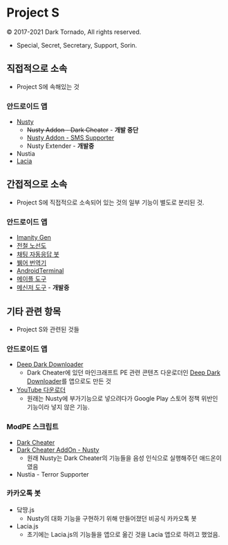 # Project S
© 2017-2021 Dark Tornado, All rights reserved.
* Special, Secret, Secretary, Support, Sorin.

## 직접적으로 소속
* Project S에 속해있는 것

### 안드로이드 앱
* [Nusty](https://play.google.com/store/apps/details?id=com.darktornado.nusty)
  * ~~Nusty Addon - Dark Cheater~~ - **개발 중단**
  * [Nusty Addon - SMS Supporter](https://blog.naver.com/dt3141592/221524480538)
  * Nusty Extender - **개발중**
* Nustia
* [Lacia](https://github.com/DarkTornado/Lacia)

## 간접적으로 소속
* Project S에 직접적으로 소속되어 있는 것의 일부 기능이 별도로 분리된 것.

### 안드로이드 앱
* [Imanity Gen](https://play.google.com/store/apps/details?id=com.darktornado.imanity)
* [전철 노선도](https://play.google.com/store/apps/details?id=com.darktornado.metromap)
* [채팅 자동응답 봇](https://play.google.com/store/apps/details?id=com.darktornado.chatbot)
* [뷁어 번역기](https://github.com/DarkTornado/BreakIt-Translator)
* [AndroidTerminal](https://github.com/DarkTornado/AndroidTerminal)
* [메이플 도구](https://github.com/DarkTornado/MapleTools)
* [메신저 도구](https://github.com/DarkTornado/MessangerUtils) - **개발중**

## 기타 관련 항목
* Project S와 관련된 것들

### 안드로이드 앱
* [Deep Dark Downloader](https://play.google.com/store/apps/details?id=com.darktornado.deepdarkdownloader)
  * Dark Cheater에 있던 마인크래프트 PE 관련 콘텐츠 다운로더인 [Deep Dark Downloader](https://blog.naver.com/dt3141592/220775827121)를 앱으로도 만든 것
* [YouTube 다운로더](YouTubeDownloader)
  * 원래는 Nusty에 부가기능으로 넣으려다가 Google Play 스토어 정책 위반인 기능이라 넣지 않은 기능.

### ModPE 스크립트
* [Dark Cheater](https://github.com/DarkTornado/darkCheater)
* [Dark Cheater AddOn - Nusty](https://blog.naver.com/dt3141592/221033063264)
  * 원래 Nusty는 Dark Cheater의 기능들을 음성 인식으로 실행해주던 애드온이였음
* Nustia - Terror Supporter

### 카카오톡 봇
* 닼땅.js
  * Nusty의 대화 기능을 구현하기 위해 만들어졌던 비공식 카카오톡 봇
* Lacia.js
  * 초기에는 Lacia.js의 기능들을 앱으로 옮긴 것을 Lacia 앱으로 하려고 했었음.
